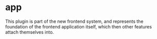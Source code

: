 # app

This plugin is part of the new frontend system, and represents the foundation of the frontend application itself, which then other features attach themselves into.
